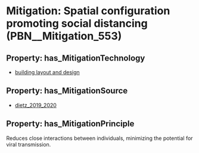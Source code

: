 # Mitigation: __Spatial configuration promoting social distancing__ (PBN__Mitigation_553)

## Property: has_MitigationTechnology

* [building layout and design](../Technology/PBN__Technology_3299)

## Property: has_MitigationSource

* [dietz_2019_2020](../Article/PBN__Article_288)

## Property: has_MitigationPrinciple

Reduces close interactions between individuals, minimizing the potential for viral transmission.

